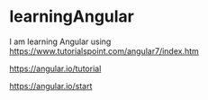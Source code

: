 # learningAngular
I am learning Angular using https://www.tutorialspoint.com/angular7/index.htm

https://angular.io/tutorial

https://angular.io/start


